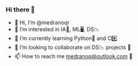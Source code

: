 ### Hi there 👋

- 👋 Hi, I’m @medranoqr
- 👀 I’m interested in IA🤖, ML🖥️, DS📉
- 🌱 I’m currently learning Python🐍 and C#️⃣
- 💞️ I’m looking to collaborate on DS📉 projects 📁
- 📫 How to reach me medranoq@outlook.com 📧

<!---
medranoq/medranoq is a ✨ special ✨ repository because its `README.md` (this file) appears on your GitHub profile.
You can click the Preview link to take a look at your changes.
--->

